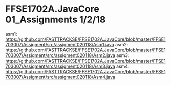 # FFSE1702A.JavaCore 01_Assignments 1/2/18
asm1: https://github.com/FASTTRACKSE/FFSE1702A.JavaCore/blob/master/FFSE1703007/Assigment/src/assigment020118/Asm1.java
asm2: https://github.com/FASTTRACKSE/FFSE1702A.JavaCore/blob/master/FFSE1703007/Assigment/src/assigment020118/Asm2.java
asm3: https://github.com/FASTTRACKSE/FFSE1702A.JavaCore/blob/master/FFSE1703007/Assigment/src/assigment020118/Asm3.java
asm4: https://github.com/FASTTRACKSE/FFSE1702A.JavaCore/blob/master/FFSE1703007/Assigment/src/assigment020118/Asm4.java